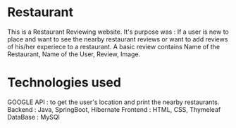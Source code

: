 # Restaurant
This is a Restaurant Reviewing website. 
It's purpose was : If a user is new to place and want to see the nearby restaurant reviews or want to add reviews of his/her
experiece to a restaurant. A basic review contains Name of the Restaurant, Name of the User, Review, Image.

# Technologies used
GOOGLE API : to get the user's location and print the nearby restaurants.
Backend : Java, SpringBoot, Hibernate
Frontend : HTML, CSS, Thymeleaf
DataBase : MySQl
